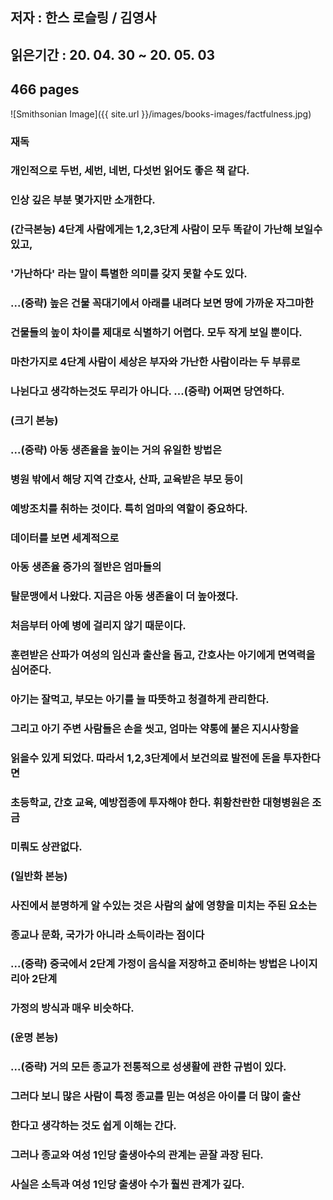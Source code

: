 ## 저자 : 한스 로슬링 / 김영사

## 읽은기간 : 20. 04. 30 ~ 20. 05. 03

## 466 pages

![Smithsonian Image]({{ site.url }}/images/books-images/factfulness.jpg)

### 재독

### 개인적으로 두번, 세번, 네번, 다섯번 읽어도 좋은 책 같다.

### 인상 깊은 부분 몇가지만 소개한다.

### (간극본능) 4단계 사람에게는 1,2,3단계 사람이 모두 똑같이 가난해 보일수 있고,

### '가난하다' 라는 말이 특별한 의미를 갖지 못할 수도 있다.

### ...(중략) 높은 건물 꼭대기에서 아래를 내려다 보면 땅에 가까운 자그마한

### 건물들의 높이 차이를 제대로 식별하기 어렵다. 모두 작게 보일 뿐이다.

### 마찬가지로 4단계 사람이 세상은 부자와 가난한 사람이라는 두 부류로

### 나뉜다고 생각하는것도 무리가 아니다. ...(중략) 어쩌면 당연하다.

### (크기 본능)

### ...(중략) 아동 생존율을 높이는 거의 유일한 방법은

### 병원 밖에서 해당 지역 간호사, 산파, 교육받은 부모 등이

### 예방조치를 취하는 것이다. 특히 엄마의 역할이 중요하다.

### 데이터를 보면 세계적으로

### 아동 생존율 증가의 절반은 엄마들의

### 탈문맹에서 나왔다. 지금은 아동 생존율이 더 높아졌다.

### 처음부터 아예 병에 걸리지 않기 때문이다.

### 훈련받은 산파가 여성의 임신과 출산을 돕고, 간호사는 아기에게 면역력을 심어준다.

### 아기는 잘먹고, 부모는 아기를 늘 따뜻하고 청결하게 관리한다.

### 그리고 아기 주변 사람들은 손을 씻고, 엄마는 약통에 붙은 지시사항을

### 읽을수 있게 되었다. 따라서 1,2,3단계에서 보건의료 발전에 돈을 투자한다면

### 초등학교, 간호 교육, 예방접종에 투자해야 한다. 휘황찬란한 대형병원은 조금

### 미뤄도 상관없다.

### (일반화 본능)

### 사진에서 분명하게 알 수있는 것은 사람의 삶에 영향을 미치는 주된 요소는

### 종교나 문화, 국가가 아니라 소득이라는 점이다

### ...(중략) 중국에서 2단계 가정이 음식을 저장하고 준비하는 방법은 나이지리아 2단계

### 가정의 방식과 매우 비슷하다.

### (운명 본능)

### ...(중략) 거의 모든 종교가 전통적으로 성생활에 관한 규범이 있다.

### 그러다 보니 많은 사람이 특정 종교를 믿는 여성은 아이를 더 많이 출산

### 한다고 생각하는 것도 쉽게 이해는 간다.

### 그러나 종교와 여성 1인당 출생아수의 관계는 곧잘 과장 된다.

### 사실은 소득과 여성 1인당 출생아 수가 훨씬 관계가 깊다.
